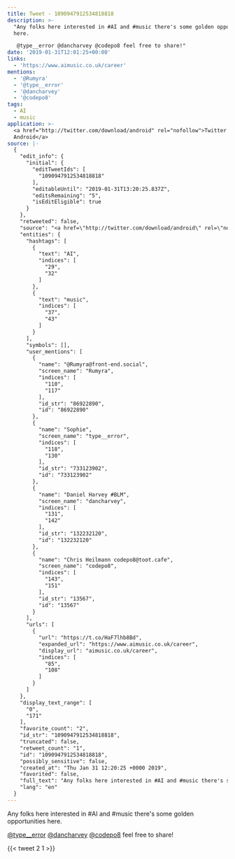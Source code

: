 ```yaml
---
title: Tweet - 1090947912534818818
description: >-
  "Any folks here interested in #AI and #music there's some golden opportunities
  here.

   @type__error @dancharvey @codepo8 feel free to share!"
date: '2019-01-31T12:01:25+00:00'
links:
  - 'https://www.aimusic.co.uk/career'
mentions:
  - '@Rumyra'
  - '@type__error'
  - '@dancharvey'
  - '@codepo8'
tags:
  - AI
  - music
application: >-
  <a href="http://twitter.com/download/android" rel="nofollow">Twitter for
  Android</a>
source: |-
  {
    "edit_info": {
      "initial": {
        "editTweetIds": [
          "1090947912534818818"
        ],
        "editableUntil": "2019-01-31T13:20:25.837Z",
        "editsRemaining": "5",
        "isEditEligible": true
      }
    },
    "retweeted": false,
    "source": "<a href=\"http://twitter.com/download/android\" rel=\"nofollow\">Twitter for Android</a>",
    "entities": {
      "hashtags": [
        {
          "text": "AI",
          "indices": [
            "29",
            "32"
          ]
        },
        {
          "text": "music",
          "indices": [
            "37",
            "43"
          ]
        }
      ],
      "symbols": [],
      "user_mentions": [
        {
          "name": "@Rumyra@front-end.social",
          "screen_name": "Rumyra",
          "indices": [
            "110",
            "117"
          ],
          "id_str": "86922890",
          "id": "86922890"
        },
        {
          "name": "Sophie",
          "screen_name": "type__error",
          "indices": [
            "118",
            "130"
          ],
          "id_str": "733123902",
          "id": "733123902"
        },
        {
          "name": "Daniel Harvey #BLM",
          "screen_name": "dancharvey",
          "indices": [
            "131",
            "142"
          ],
          "id_str": "132232120",
          "id": "132232120"
        },
        {
          "name": "Chris Heilmann codepo8@toot.cafe",
          "screen_name": "codepo8",
          "indices": [
            "143",
            "151"
          ],
          "id_str": "13567",
          "id": "13567"
        }
      ],
      "urls": [
        {
          "url": "https://t.co/HaF7lhb8Bd",
          "expanded_url": "https://www.aimusic.co.uk/career",
          "display_url": "aimusic.co.uk/career",
          "indices": [
            "85",
            "108"
          ]
        }
      ]
    },
    "display_text_range": [
      "0",
      "171"
    ],
    "favorite_count": "2",
    "id_str": "1090947912534818818",
    "truncated": false,
    "retweet_count": "1",
    "id": "1090947912534818818",
    "possibly_sensitive": false,
    "created_at": "Thu Jan 31 12:20:25 +0000 2019",
    "favorited": false,
    "full_text": "Any folks here interested in #AI and #music there's some golden opportunities here.\n\nhttps://t.co/HaF7lhb8Bd\n\n@Rumyra @type__error @dancharvey @codepo8 feel free to share!",
    "lang": "en"
  }
---
```

Any folks here interested in #AI and #music there's some golden opportunities here.

 [@type__error](https://twitter.com/@type__error) [@dancharvey](https://twitter.com/@dancharvey) [@codepo8](https://twitter.com/@codepo8) feel free to share!
    
{{< tweet 2 1 >}}
    
